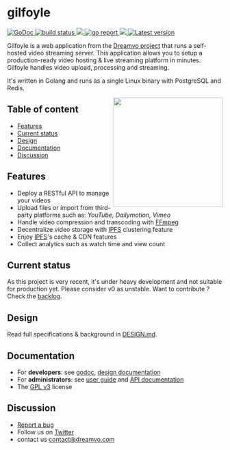 # gilfoyle

<a href="https://godoc.org/github.com/dreamvo/gilfoyle">
  <img src="https://godoc.org/github.com/dreamvo/gilfoyle?status.svg" alt="GoDoc">
</a>
<a href="https://github.com/dreamvo/gilfoyle/actions">
  <img src="https://img.shields.io/endpoint.svg?url=https://actions-badge.atrox.dev/dreamvo/gilfoyle/badge?ref=master" alt="build status" />
</a>
<a href="https://codeclimate.com/github/dreamvo/gilfoyle/maintainability">
  <img src="https://api.codeclimate.com/v1/badges/055672c88626f92d7dd1/maintainability" />
</a>
<a href="https://goreportcard.com/report/github.com/dreamvo/gilfoyle">
  <img src="https://goreportcard.com/badge/github.com/dreamvo/gilfoyle" alt="go report" />
</a>
<a href="https://codecov.io/gh/dreamvo/gilfoyle">
  <img src="https://codecov.io/gh/dreamvo/gilfoyle/branch/master/graph/badge.svg" />
</a>
<a href="https://github.com/dreamvo/gilfoyle/releases">
  <img src="https://img.shields.io/github/release/dreamvo/gilfoyle.svg" alt="Latest version" />
</a>

Gilfoyle is a web application from the [Dreamvo project](https://dreamvo.com) that runs a self-hosted video streaming server. This application allows you to setup a production-ready video hosting & live streaming platform in minutes. Gilfoyle handles video upload, processing and streaming.

It's written in Golang and runs as a single Linux binary with PostgreSQL and Redis.

<a href="https://www.redbubble.com/fr/people/andromeduh/shop"><img src="https://ih1.redbubble.net/image.71449494.3195/raf,750x1000,075,t,oatmeal_heather.u2.jpg" width="256" align="right" /></a>

## Table of content

- [Features](#features)
- [Current status](#current-status)
- [Design](#design)
- [Documentation](#documentation)
- [Discussion](#discussion)

## Features

- Deploy a RESTful API to manage your videos
- Upload files or import from third-party platforms such as: *YouTube, Dailymotion, Vimeo*
- Handle video compression and transcoding with [FFmpeg](https://ffmpeg.org/)
- Decentralize video storage with [IPFS](https://ipfs.io/) clustering feature
- Enjoy [IPFS](https://ipfs.io/)'s cache & CDN features
- Collect analytics such as watch time and view count

## Current status

As this project is very recent, it's under heavy development and not suitable for production yet. Please consider v0 as unstable. Want to contribute ? Check the [backlog](https://github.com/dreamvo/gilfoyle/projects/1).

## Design

Read full specifications & background in [DESIGN.md](DESIGN.md).

## Documentation

- For **developers**: see [godoc](https://godoc.org/github.com/dreamvo/gilfoyle), [design documentation](DESIGN.md)
- For **administrators**: see [user guide](https://dreamvo.github.io/gilfoyle/) and [API documentation](https://redocly.github.io/redoc/?url=https://raw.githubusercontent.com/dreamvo/gilfoyle/master/api/docs/swagger.yaml#tag/videos)
- The [GPL v3](LICENSE) license

## Discussion

- [Report a bug](https://github.com/dreamvo/gilfoyle/issues/new)
- Follow us on [Twitter](https://twitter.com/dreamvoapp)
- contact us [contact@dreamvo.com](mailto:contact@dreamvo.com)
